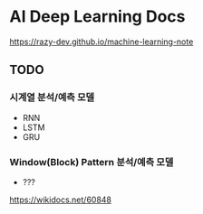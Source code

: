 # AI Deep Learning Docs

https://razy-dev.github.io/machine-learning-note

## TODO

### 시계열 분석/예측 모델

* RNN
* LSTM
* GRU

### Window(Block) Pattern 분석/예측 모델

* ???

https://wikidocs.net/60848